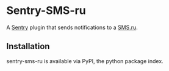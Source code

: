 Sentry-SMS-ru
=============
A [Sentry](https://www.getsentry.com/) plugin that sends notifications to a [SMS.ru](https://sms.ru).

Installation
------------
sentry-sms-ru is available via PyPI, the python package index.
